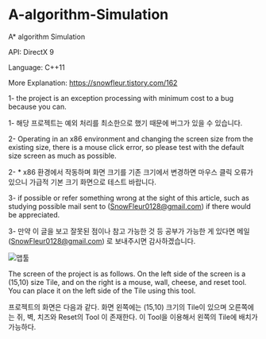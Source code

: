 # A-algorithm-Simulation
A* algorithm Simulation

API: DirectX 9

Language: C++11

More Explanation: https://snowfleur.tistory.com/162

1- the project is an exception processing with minimum cost to a bug because you can.

1- 해당 프로젝트는 예외 처리를 최소한으로 했기 때문에 버그가 있을 수 있습니다.

2- Operating in an x86 environment and changing the screen size from the existing size, there is a mouse click error, so please test with the default size screen as much as possible.

2- * x86 환경에서 작동하며 화면 크기를 기존 크기에서 변경하면 마우스 클릭 오류가 있으니 가급적 기본 크기 화면으로 테스트 바랍니다.

3- if possible or refer something wrong at the sight of this article, such as studying possible mail sent to (SnowFleur0128@gmail.com) if there would be appreciated.

3- 만약 이 글을 보고 잘못된 점이나 참고 가능한 것 등 공부가 가능한 게 있다면 메일(SnowFleur0128@gmail.com) 로 보내주시면 감사하겠습니다.


![맵툴](https://user-images.githubusercontent.com/32999507/92305536-2bc1be00-efc3-11ea-87b5-d76619521029.gif)

The screen of the project is as follows. On the left side of the screen is a (15,10) size Tile, and on the right is a mouse, wall, cheese, and reset tool. You can place it on the left side of the Tile using this tool.

프로젝트의 화면은 다음과 같다. 화면 왼쪽에는 (15,10) 크기의 Tile이 있으며 오른쪽에는 쥐, 벽, 치즈와 Reset의 Tool 이 존재한다. 이 Tool을 이용해서 왼쪽의 Tile에 배치가 가능하다.
